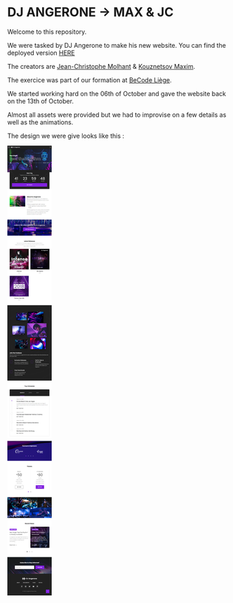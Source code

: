 # DJ ANGERONE -> MAX & JC

Welcome to this repository.

We were tasked by DJ Angerone to make his new website.
You can find the deployed version [HERE](https://jeanchristophem.github.io/angerone/index.html)

The creators are [Jean-Christophe Molhant](https://github.com/JeanChristopheM) & [Kouznetsov Maxim](https://github.com/coreinside5).

The exercice was part of our formation at [BeCode Liège](https://github.com/becodeorg/).



We started working hard on the 06th of October and gave the website back on the 13th of October.

Almost all assets were provided but we had to improvise on a few details as well as the animations.

The design we were give looks like this : 

![Image of Design](ressources/images/tablet-view.png)